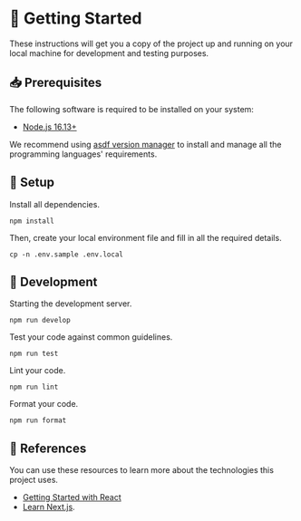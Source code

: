 [asdf-vm]: https://asdf-vm.com/

# 🚀 Getting Started

These instructions will get you a copy of the project up and running on your
local machine for development and testing purposes.

## 📥 Prerequisites

The following software is required to be installed on your system:

- [Node.js 16.13+](https://nodejs.org/en/download/)

We recommend using [asdf version manager][asdf-vm] to install and manage all the
programming languages' requirements.

## 🔧 Setup

Install all dependencies.

```
npm install
```

Then, create your local environment file and fill in all the required details.

```
cp -n .env.sample .env.local
```

## 🔨 Development

Starting the development server.

```
npm run develop
```

Test your code against common guidelines.

```
npm run test
```

Lint your code.

```
npm run lint
```

Format your code.

```
npm run format
```

## 🔗 References

You can use these resources to learn more about the technologies this project
uses.

- [Getting Started with React](https://reactjs.org/docs/getting-started.html)
- [Learn Next.js](https://nextjs.org/learn).
